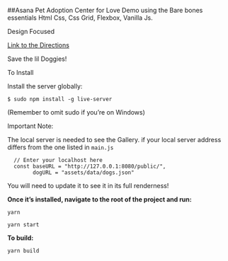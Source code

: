 ##Asana Pet Adoption Center for Love
Demo using the Bare bones essentials Html Css, Css Grid, Flexbox, Vanilla Js.

Design Focused

[Link to the Directions](public/assets/README.md)

Save the lil Doggies!

To Install

Install the server globally:

```$ sudo npm install -g live-server```

(Remember to omit sudo if you’re on Windows)

Important Note:

The local server is needed to see the Gallery.
if your local server address differs from the one listed in `main.js`

```
  // Enter your localhost here
  const baseURL = "http://127.0.0.1:8080/public/",
        dogURL = "assets/data/dogs.json"

```

You will need to update it to see it in its full renderness!



**Once it’s installed, navigate to the root of the project and run:**

```yarn```

```yarn start```

**To build:**

```yarn build```




